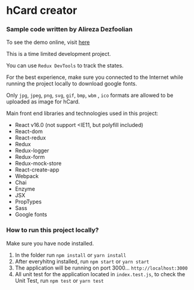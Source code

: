 # hCard creator

### Sample code written by Alireza Dezfoolian

To see the demo online, visit [here]

This is a time limited development project.

You can use `Redux DevTools` to track the states.

For the best experience, make sure you connected to the Internet while running the project locally to download google fonts.

Only `jpg`, `jpeg`, `png`, `svg`, `gif`, `bmp`, `wbm` , `ico` formats are allowed to be uploaded as image for hCard.

Main front end libraries and technologies used in this project:
  - React v16.0 (not support <IE11, but polyfill included)
  - React-dom
  - React-redux
  - Redux
  - Redux-logger
  - Redux-form
  - Redux-mock-store
  - React-create-app
  - Webpack
  - Chai
  - Enzyme
  - JSX
  - PropTypes
  - Sass
  - Google fonts
 
### How to run this project locally?
Make sure you have node installed.
1) In the folder run `npm install` or `yarn install`
2) After everyhitng installed, run `npm start` or `yarn start`
3) The application will be running on port 3000... `http://localhost:3000`
4) All unit test for the application located in `index.test.js`, to check the Unit Test, run `npm test` or `yarn test`

[here]: <https://hcard.000webhostapp.com>